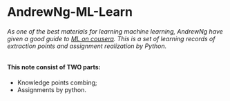 # AndrewNg-ML-Learn
###### As one of the best materials for learning machine learning, AndrewNg have given a good guide to [ML on cousera](https://www.coursera.org/learn/machine-learning?). This is a set of learning records of extraction points and assignment realization by Python.
#### This note consist of TWO parts:  
- Knowledge points combing;  
- Assignments by python.  

